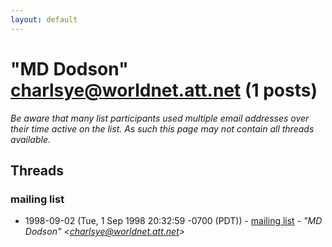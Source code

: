 ```yaml
---
layout: default
---
```


# "MD Dodson" <charlsye@worldnet.att.net> (1 posts)

_Be aware that many list participants used multiple email addresses over their time active on the list. As such this page may not contain all threads available._

## Threads

### mailing list
+ 1998-09-02 (Tue, 1 Sep 1998 20:32:59 -0700 (PDT)) - [mailing list](/archive/1998/09/7e10c26f5d75d5ba01590714adf6cedba01187c1afae80d3eb42e63fc8a4bce3) - _"MD Dodson" \<charlsye@worldnet.att.net\>_

